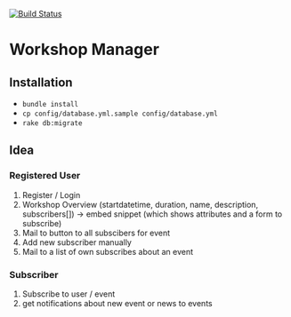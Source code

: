 [![Build Status](https://drone.io/github.com/DanielMSchmidt/workshopManager/status.png)](https://drone.io/github.com/DanielMSchmidt/workshopManager/latest)
# Workshop Manager

## Installation

- ```bundle install```
- ```cp config/database.yml.sample config/database.yml```
- ```rake db:migrate```

## Idea

### Registered User

1. Register / Login
2. Workshop Overview (startdatetime, duration, name, description, subscribers[])
  -> embed snippet (which shows attributes and a form to subscribe)
3. Mail to button to all subscibers for event
4. Add new subscriber manually
5. Mail to a list of own subscribes about an event

### Subscriber

1. Subscribe to user / event
2. get notifications about new event or news to events

